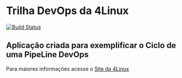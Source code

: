 # Trilha DevOps da 4Linux

<!-- Altere a Flag abaixo com sua URL do Travis -->
[![Build Status](https://travis-ci.org/tnosch/DevOpsLab-HelloWorld.svg?branch=master)](https://travis-ci.org/tnosch/DevOpsLab-HelloWorld)

## Aplicação criada para exemplificar o Ciclo de uma PipeLine DevOps


Para maiores informações acesse o [Site da 4Linux](https://www.4linux.com.br/cursos/devops)
